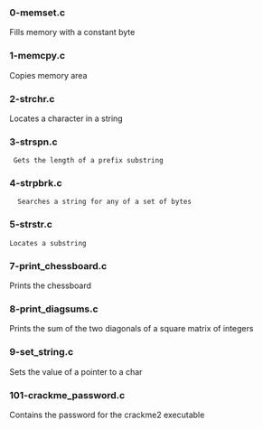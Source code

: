   ### 0-memset.c
 Fills memory with a constant byte

  ### 1-memcpy.c 
  Copies memory area 

  ### 2-strchr.c
   Locates a character in a string
   
  ### 3-strspn.c
     Gets the length of a prefix substring
     
  ### 4-strpbrk.c 
      Searches a string for any of a set of bytes

 ###  5-strstr.c
    Locates a substring

 ### 7-print_chessboard.c 
 Prints the chessboard 
 
 ### 8-print_diagsums.c 
 Prints the sum of the two diagonals of a square matrix of integers 
 
 ### 9-set_string.c 
 Sets the value of a pointer to a char

 ### 101-crackme_password.c
   Contains the password for the crackme2 executable